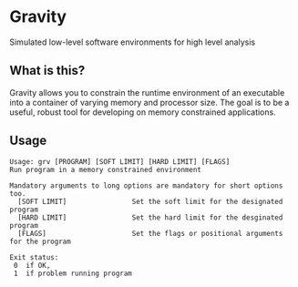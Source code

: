 # Gravity
Simulated low-level software environments for high level analysis

## What is this?
Gravity allows you to constrain the runtime environment of an executable into a container of varying memory and processor size. The goal is to be a useful, robust tool for developing on memory constrained applications.

## Usage
```
Usage: grv [PROGRAM] [SOFT LIMIT] [HARD LIMIT] [FLAGS]
Run program in a memory constrained environment

Mandatory arguments to long options are mandatory for short options too.
  [SOFT LIMIT]                Set the soft limit for the designated program
  [HARD LIMIT]                Set the hard limit for the desginated program
  [FLAGS]                     Set the flags or positional arguments for the program

Exit status:
 0  if OK,
 1  if problem running program
```

